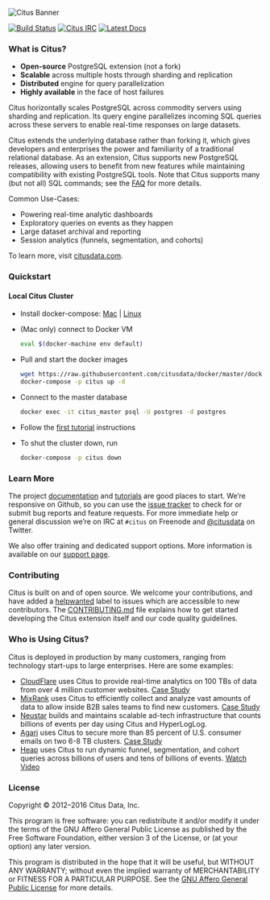 ![Citus Banner](/github-banner.png)

[![Build Status](https://travis-ci.org/citusdata/citus.svg?branch=master)](https://travis-ci.org/citusdata/citus)
[![Citus IRC](https://img.shields.io/badge/irc-%23citus-blue.svg)](https://webchat.freenode.net/?channels=citus)
[![Latest Docs](https://img.shields.io/badge/docs-latest-brightgreen.svg)][docs]

### What is Citus?

* **Open-source** PostgreSQL extension (not a fork)
* **Scalable** across multiple hosts through sharding and replication
* **Distributed** engine for query parallelization
* **Highly available** in the face of host failures

Citus horizontally scales PostgreSQL across commodity servers using
sharding and replication. Its query engine parallelizes incoming
SQL queries across these servers to enable real-time responses on
large datasets.

Citus extends the underlying database rather than forking it, which
gives developers and enterprises the power and familiarity of a
traditional relational database. As an extension, Citus supports
new PostgreSQL releases, allowing users to benefit from new features
while maintaining compatibility with existing PostgreSQL tools.
Note that Citus supports many (but not all) SQL commands; see the
[FAQ][faq] for more details.

Common Use-Cases:
* Powering real-time analytic dashboards
* Exploratory queries on events as they happen
* Large dataset archival and reporting
* Session analytics (funnels, segmentation, and cohorts)

To learn more, visit [citusdata.com](https://www.citusdata.com).

### Quickstart

#### Local Citus Cluster

* Install docker-compose: [Mac][mac_install] | [Linux][linux_install]
* (Mac only) connect to Docker VM
   ```bash
   eval $(docker-machine env default)
   ```

* Pull and start the docker images
   ```bash
   wget https://raw.githubusercontent.com/citusdata/docker/master/docker-compose.yml
   docker-compose -p citus up -d
   ```

* Connect to the master database
   ```bash
   docker exec -it citus_master psql -U postgres -d postgres
   ```

* Follow the [first tutorial][tutorial] instructions
* To shut the cluster down, run

   ```bash
   docker-compose -p citus down
   ```

### Learn More

The project [documentation][docs] and [tutorials][tutorial] are
good places to start.  We’re responsive on Github, so you can use
the [issue tracker][issues]  to check for or submit bug reports and
feature requests. For more immediate help or general discussion
we’re on IRC at `#citus` on Freenode and [@citusdata][twitter] on
Twitter.

We also offer training and dedicated support options. More information
is available on our [support page][support].

### Contributing

Citus is built on and of open source. We welcome your contributions,
and have added a
[helpwanted](https://github.com/citusdata/citus/labels/helpwanted) label
to issues which are accessible to new contributors. The
[CONTRIBUTING.md](CONTRIBUTING.md) file explains how to get started
developing the Citus extension itself and our code quality guidelines.

### Who is Using Citus?

Citus is deployed in production by many customers, ranging from
technology start-ups to large enterprises. Here are some examples:

* [CloudFlare](https://www.cloudflare.com/) uses Citus to provide
real-time analytics on 100 TBs of data from over 4 million customer
websites. [Case
Study](https://blog.cloudflare.com/scaling-out-postgresql-for-cloudflare-analytics-using-citusdb/)
* [MixRank](https://mixrank.com/) uses Citus to efficiently collect
and analyze vast amounts of data to allow inside B2B sales teams
to find new customers. [Case
Study](https://www.citusdata.com/solutions/case-studies/mixrank-case-study)
* [Neustar](https://www.neustar.biz/) builds and maintains scalable
ad-tech infrastructure that counts billions of events per day using
Citus and HyperLogLog.
* [Agari](https://www.agari.com/) uses Citus to secure more than
85 percent of U.S. consumer emails on two 6-8 TB clusters. [Case
Study](https://www.citusdata.com/solutions/case-studies/agari-case-study)
* [Heap](https://heapanalytics.com/) uses Citus to run dynamic
funnel, segmentation, and cohort queries across billions of users
and tens of billions of events. [Watch
Video](https://www.youtube.com/watch?v=NVl9_6J1G60&list=PLixnExCn6lRpP10ZlpJwx6AuU3XIgNWpL)

### License

Copyright © 2012–2016 Citus Data, Inc.

This program is free software: you can redistribute it and/or modify it under the terms of the GNU Affero General Public License as published by the Free Software Foundation, either version 3 of the License, or (at your option) any later version.

This program is distributed in the hope that it will be useful, but WITHOUT ANY WARRANTY; without even the implied warranty of MERCHANTABILITY or FITNESS FOR A PARTICULAR PURPOSE. See the [GNU Affero General Public License][license] for more details.

[docs]: https://www.citusdata.com/docs/citus/5.0
[faq]: https://www.citusdata.com/frequently-asked-questions
[issues]: https://github.com/citusdata/citus/issues
[linux_install]: https://www.digitalocean.com/community/tutorials/how-to-install-and-use-docker-compose-on-ubuntu-14-04
[mac_install]: https://www.docker.com/products/docker-toolbox
[support]: https://www.citusdata.com/citus-products/citus-data-pricing
[tutorial]: https://www.citusdata.com/docs/citus/5.0/tutorials/tut-real-time.html
[twitter]: https://twitter.com/citusdata
[license]: LICENSE
